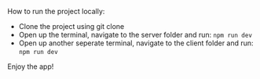 How to run the project locally:
- Clone the project using git clone
- Open up the terminal, navigate to the server folder and run: `npm run dev`
- Open up another seperate terminal, navigate to the client folder and run: `npm run dev`

Enjoy the app!

